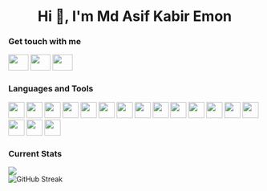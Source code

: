 <h1 align="center">Hi 👋, I'm Md Asif Kabir Emon</h1>


<h3 align="left">Get touch with me</h3>
<p align="left">
  <a href="https://www.linkedin.com/in/asif-kabir-emon" target="blank" style="text-decoration:none">
    <img height="32" width="40" src="https://cdn.simpleicons.org/linkedin/#0A66C2" />
  </a>
  <a href="https://x.com/asif_kabir_emon" target="blank" style="text-decoration:none">
    <img height="32" width="40" src="https://cdn.simpleicons.org/x/#010101" />
  </a>
  <a href="https://www.facebook.com/asifkabiremon" target="blank" style="text-decoration:none">
    <img height="32" width="40" src="https://cdn.simpleicons.org/facebook/#0866FF" />
  </a>
</p>


<h3 align="left">Languages and Tools</h3>
<div align="lef">
  <div display="flex" gap="10px">
    <img height="32" width="32" src="https://cdn.simpleicons.org/html5/#E34F26" />
    <img height="32" width="32" src="https://cdn.simpleicons.org/css3/#1572B6" />
    <img height="32" width="32" src="https://cdn.simpleicons.org/javascript/#F7DF1E" />
    <img height="32" width="32" src="https://cdn.simpleicons.org/typescript/#3178C6" />
    <img height="32" width="32" src="https://cdn.simpleicons.org/nodedotjs/#5FA04E" />
    <img height="32" width="32" src="https://cdn.simpleicons.org/react/#61DAFB" />
    <img height="32" width="32" src="https://cdn.simpleicons.org/tailwindcss/#06B6D4" />
    <img height="32" width="32" src="https://cdn.simpleicons.org/mui/#007FFF" />
    <img height="32" width="32" src="https://cdn.simpleicons.org/express/#000000" />
    <img height="32" width="32" src="https://cdn.simpleicons.org/nestjs/#E0234E" />
    <img height="32" width="32" src="https://cdn.simpleicons.org/nextdotjs/#000000" />
    <img height="32" width="32" src="https://cdn.simpleicons.org/redux/#764ABC" />
    <img height="32" width="32" src="https://cdn.simpleicons.org/axios/#5A29E4" />
    <img height="32" width="32" src="https://cdn.simpleicons.org/mongodb/#47A248" />
    <img height="32" width="32" src="https://cdn.simpleicons.org/postgresql/#4169E1" />
    <img height="32" width="32" src="https://cdn.simpleicons.org/prisma/#2D3748" />
    <img height="32" width="32" src="https://cdn.simpleicons.org/graphql/#E10098" />
  </div>
</div>


<h3 align="left">Current Stats</h3>
<p align="left" padding="20px">
  <img src="https://github-readme-stats-ouuan.vercel.app/api?username=asif-kabir-emon&show_icons=true&bg_color=151515&text_color=e7e7e7" />
  <br/>
  <img src="https://streak-stats.demolab.com?user=asif-kabir-emon&theme=dark&mode=weekly&card_width=470" alt="GitHub Streak" />
</p>

<!--
**asif-kabir-emon/asif-kabir-emon** is a ✨ _special_ ✨ repository because its `README.md` (this file) appears on your GitHub profile.

Here are some ideas to get you started:

- 🔭 I’m currently working on ...
- 🌱 I’m currently learning ...
- 👯 I’m looking to collaborate on ...
- 🤔 I’m looking for help with ...
- 💬 Ask me about ...
- 📫 How to reach me: ...
- 😄 Pronouns: ...
- ⚡ Fun fact: ...
-->
